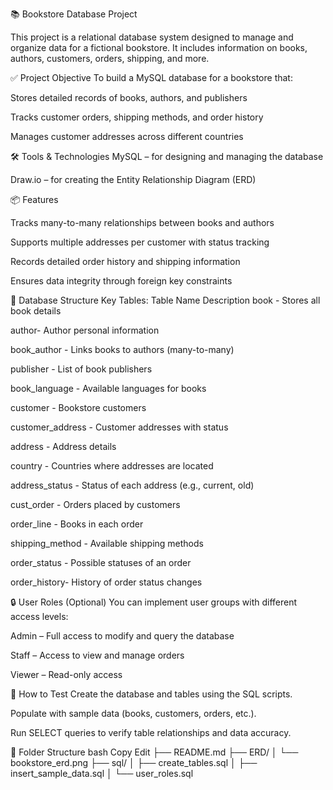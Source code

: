 📚 Bookstore Database Project

This project is a relational database system designed to manage and organize data for a fictional bookstore. It includes information on books, authors, customers, orders, shipping, and more.

✅ Project Objective
To build a MySQL database for a bookstore that:

Stores detailed records of books, authors, and publishers

Tracks customer orders, shipping methods, and order history

Manages customer addresses across different countries

🛠 Tools & Technologies
MySQL – for designing and managing the database

Draw.io – for creating the Entity Relationship Diagram (ERD)

📦 Features

Tracks many-to-many relationships between books and authors

Supports multiple addresses per customer with status tracking

Records detailed order history and shipping information

Ensures data integrity through foreign key constraints

📂 Database Structure
Key Tables:
Table Name	Description
book -	Stores all book details

author- Author personal information

book_author -	Links books to authors (many-to-many)

publisher -	List of book publishers

book_language -	Available languages for books

customer -	Bookstore customers

customer_address - Customer addresses with status

address -	Address details

country -	Countries where addresses are located

address_status -	Status of each address (e.g., current, old)

cust_order -	Orders placed by customers

order_line -	Books in each order

shipping_method	 - Available shipping methods

order_status -	Possible statuses of an order

order_history-	History of order status changes

🔒 User Roles (Optional)
You can implement user groups with different access levels:

Admin – Full access to modify and query the database

Staff – Access to view and manage orders

Viewer – Read-only access

🧪 How to Test
Create the database and tables using the SQL scripts.

Populate with sample data (books, customers, orders, etc.).

Run SELECT queries to verify table relationships and data accuracy.

📁 Folder Structure
bash
Copy
Edit
├── README.md
├── ERD/
│   └── bookstore_erd.png
├── sql/
│   ├── create_tables.sql
│   ├── insert_sample_data.sql
│   └── user_roles.sql
